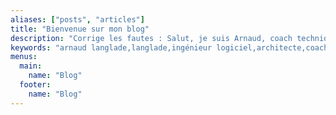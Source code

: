 ```yaml
---
aliases: ["posts", "articles"]
title: "Bienvenue sur mon blog"
description: "Corrige les fautes : Salut, je suis Arnaud, coach technique et architecte logiciel. J'adore partager mes connaissances sur l'ingénierie logicielle, couvrant tout depuis les design patterns architecturaux jusqu'aux tests logiciels en passant diverses méthodologies. Mon objectif est de rendre ces sujets complexes plus compréhensibles et intéressants pour tous"
keywords: "arnaud langlade,langlade,ingénieur logiciel,architecte,coach technique,logiciel,oop,blog,tdd,bdd,ddd,event storming,example mapping,arnolanglade,architecture hexagonale,event sourcing,test unitaire"
menus:
  main:
    name: "Blog"
  footer:
    name: "Blog"
---
```

